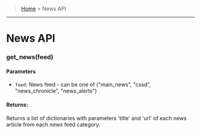 > [Home](README.md) > News API
---

# News API

### **get_news(feed)**

#### **Parameters**
  -  `feed`: News feed - can be one of ("main_news", "cssd", "news_chronicle", "news_alerts")

#### **Returns**:
Returns a list of dictionaries with parameters 'title' and 'url' of each news article from each news feed category.

